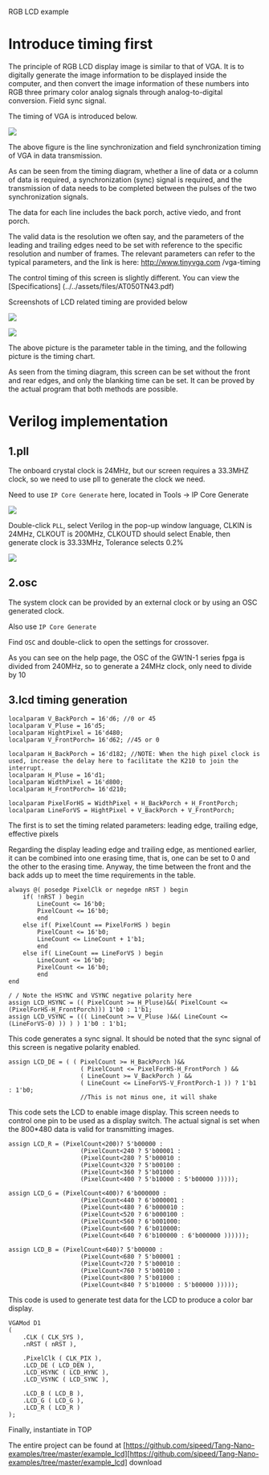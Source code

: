 RGB LCD example

# Introduce timing first

The principle of RGB LCD display image is similar to that of VGA. It is to digitally generate the image information to be displayed inside the computer, and then convert the image information of these numbers into RGB three primary color analog signals through analog-to-digital conversion. Field sync signal.

The timing of VGA is introduced below.

![](../../assets/examples/lcd_pjt_1.png)

The above figure is the line synchronization and field synchronization timing of VGA in data transmission.

As can be seen from the timing diagram, whether a line of data or a column of data is required, a synchronization (sync) signal is required, and the transmission of data needs to be completed between the pulses of the two synchronization signals.

The data for each line includes the back porch, active viedo, and front porch.

The valid data is the resolution we often say, and the parameters of the leading and trailing edges need to be set with reference to the specific resolution and number of frames. The relevant parameters can refer to the typical parameters, and the link is here: http://www.tinyvga.com /vga-timing

The control timing of this screen is slightly different. You can view the [Specifications] (../../assets/files/AT050TN43.pdf)

Screenshots of LCD related timing are provided below

![](../../assets/examples/lcd_pjt_2.png)

![](../../assets/examples/lcd_pjt_3.png)

The above picture is the parameter table in the timing, and the following picture is the timing chart.

As seen from the timing diagram, this screen can be set without the front and rear edges, and only the blanking time can be set. It can be proved by the actual program that both methods are possible.

# Verilog implementation

## 1.pll

The onboard crystal clock is 24MHz, but our screen requires a 33.3MHZ clock, so we need to use pll to generate the clock we need.

Need to use `IP Core Generate` here, located in Tools -> IP Core Generate

![](../../assets/examples/lcd_pjt_4.png)

Double-click `PLL`, select Verilog in the pop-up window language, CLKIN is 24MHz, CLKOUT is 200MHz, CLKOUTD should select Enable, then generate clock is 33.33MHz, Tolerance selects 0.2%

![](../../assets/examples/lcd_pjt_5.png)

## 2.osc

The system clock can be provided by an external clock or by using an OSC generated clock.

Also use `IP Core Generate`

Find `OSC` and double-click to open the settings for crossover.

As you can see on the help page, the OSC of the GW1N-1 series fpga is divided from 240MHz, so to generate a 24MHz clock, only need to divide by 10

## 3.lcd timing generation

```
localparam V_BackPorch = 16'd6; //0 or 45
localparam V_Pluse = 16'd5;
localparam HightPixel = 16'd480;
localparam V_FrontPorch= 16'd62; //45 or 0

localparam H_BackPorch = 16'd182; //NOTE: When the high pixel clock is used, increase the delay here to facilitate the K210 to join the interrupt.
localparam H_Pluse = 16'd1;
localparam WidthPixel = 16'd800;
localparam H_FrontPorch= 16'd210;

localparam PixelForHS = WidthPixel + H_BackPorch + H_FrontPorch;
localparam LineForVS = HightPixel + V_BackPorch + V_FrontPorch;
```

The first is to set the timing related parameters: leading edge, trailing edge, effective pixels

Regarding the display leading edge and trailing edge, as mentioned earlier, it can be combined into one erasing time, that is, one can be set to 0 and the other to the erasing time. Anyway, the time between the front and the back adds up to meet the time requirements in the table.

```
always @( posedge PixelClk or negedge nRST ) begin
    if( !nRST ) begin
        LineCount <= 16'b0;
        PixelCount <= 16'b0;
        end
    else if( PixelCount == PixelForHS ) begin
        PixelCount <= 16'b0;
        LineCount <= LineCount + 1'b1;
        end
    else if( LineCount == LineForVS ) begin
        LineCount <= 16'b0;
        PixelCount <= 16'b0;
        end
end

/ / Note the HSYNC and VSYNC negative polarity here
assign LCD_HSYNC = (( PixelCount >= H_Pluse)&&( PixelCount <= (PixelForHS-H_FrontPorch))) 1'b0 : 1'b1;
assign LCD_VSYNC = ((( LineCount >= V_Pluse )&&( LineCount <= (LineForVS-0) )) ) ) 1'b0 : 1'b1;
```

This code generates a sync signal. It should be noted that the sync signal of this screen is negative polarity enabled.

```
assign LCD_DE = ( ( PixelCount >= H_BackPorch )&&
                    ( PixelCount <= PixelForHS-H_FrontPorch ) &&
                    ( LineCount >= V_BackPorch ) &&
                    ( LineCount <= LineForVS-V_FrontPorch-1 )) ? 1'b1 : 1'b0;
                    //This is not minus one, it will shake
```

This code sets the LCD to enable image display. This screen needs to control one pin to be used as a display switch. The actual signal is set when the 800*480 data is valid for transmitting images.

```
assign LCD_R = (PixelCount<200)? 5'b00000 :
                    (PixelCount<240 ? 5'b00001 :
                    (PixelCount<280 ? 5'b00010 :
                    (PixelCount<320 ? 5'b00100 :
                    (PixelCount<360 ? 5'b01000 :
                    (PixelCount<400 ? 5'b10000 : 5'b00000 )))));

assign LCD_G = (PixelCount<400)? 6'b000000 :
                    (PixelCount<440 ? 6'b000001 :
                    (PixelCount<480 ? 6'b000010 :
                    (PixelCount<520 ? 6'b000100 :
                    (PixelCount<560 ? 6'b001000:
                    (PixelCount<600 ? 6'b010000:
                    (PixelCount<640 ? 6'b100000 : 6'b000000 ))))));

assign LCD_B = (PixelCount<640)? 5'b00000 :
                    (PixelCount<680 ? 5'b00001 :
                    (PixelCount<720 ? 5'b00010 :
                    (PixelCount<760 ? 5'b00100 :
                    (PixelCount<800 ? 5'b01000 :
                    (PixelCount<840 ? 5'b10000 : 5'b00000 )))));
```

This code is used to generate test data for the LCD to produce a color bar display.

```
VGAMod D1
(
    .CLK ( CLK_SYS ),
    .nRST ( nRST ),

    .PixelClk ( CLK_PIX ),
    .LCD_DE ( LCD_DEN ),
    .LCD_HSYNC ( LCD_HYNC ),
    .LCD_VSYNC ( LCD_SYNC ),

    .LCD_B ( LCD_B ),
    .LCD_G ( LCD_G ),
    .LCD_R ( LCD_R )
);
```

Finally, instantiate in TOP

The entire project can be found at [https://github.com/sipeed/Tang-Nano-examples/tree/master/example_lcd][https://github.com/sipeed/Tang-Nano-examples/tree/master/example_lcd] download
